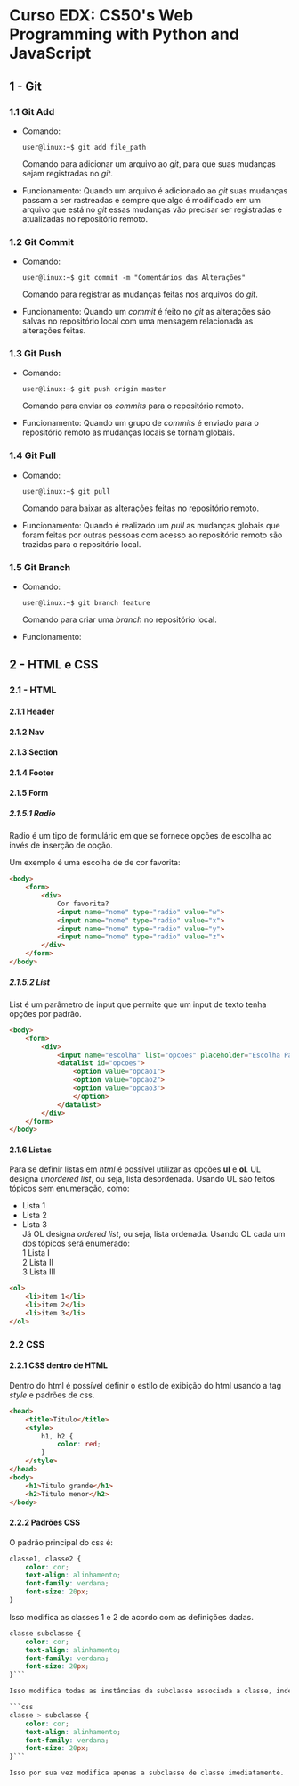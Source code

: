 # Curso EDX: CS50's Web Programming with Python and JavaScript

## 1 - Git

### 1.1 Git Add

* Comando:
    ```console
    user@linux:~$ git add file_path
    ```

    Comando para adicionar um arquivo ao _git_, para que suas mudanças sejam registradas no _git_.

* Funcionamento:
    Quando um arquivo é adicionado ao _git_ suas mudanças passam a ser rastreadas e sempre que algo é modificado em um arquivo que está no _git_ essas mudanças vão precisar ser registradas e atualizadas no repositório remoto.

### 1.2 Git Commit

* Comando:
    ```console
    user@linux:~$ git commit -m "Comentários das Alterações"
    ```

    Comando para registrar as mudanças feitas nos arquivos do _git_.

* Funcionamento:
    Quando um _commit_ é feito no _git_ as alterações são salvas no repositório local com uma mensagem relacionada as alterações feitas.

### 1.3 Git Push

* Comando:
    ```console
    user@linux:~$ git push origin master
    ```

    Comando para enviar os _commits_ para o repositório remoto.

* Funcionamento:
    Quando um grupo de _commits_ é enviado para o repositório remoto as mudanças locais se tornam globais.

### 1.4 Git Pull

* Comando:
    ```console
    user@linux:~$ git pull
    ```

    Comando para baixar as alterações feitas no repositório remoto.

* Funcionamento:
    Quando é realizado um _pull_ as mudanças globais que foram feitas por outras pessoas com acesso ao repositório remoto são trazidas para o repositório local.

### 1.5 Git Branch

* Comando:
    ```console
    user@linux:~$ git branch feature
    ```

    Comando para criar uma _branch_ no repositório local.

* Funcionamento:


## 2 - HTML e CSS

### 2.1 - HTML

#### 2.1.1 Header

#### 2.1.2 Nav

#### 2.1.3 Section

#### 2.1.4 Footer

#### 2.1.5 Form

##### 2.1.5.1 Radio

Radio é um tipo de formulário em que se fornece opções de escolha ao invés de inserção de opção.

Um exemplo é uma escolha de de cor favorita:

```html
<body>
    <form>
        <div>
            Cor favorita?
            <input name="nome" type="radio" value="w">
            <input name="nome" type="radio" value="x">
            <input name="nome" type="radio" value="y">
            <input name="nome" type="radio" value="z">
        </div>
    </form>
</body>
```

##### 2.1.5.2 List

List é um parâmetro de input que permite que um input de texto tenha opções por padrão.

```html
<body>
    <form>
        <div>
            <input name="escolha" list="opcoes" placeholder="Escolha Padrao">
            <datalist id="opcoes">
                <option value="opcao1">
                <option value="opcao2">
                <option value="opcao3">
                </option>
            </datalist>
        </div>
    </form>
</body>
```

#### 2.1.6 Listas

Para se definir listas em _html_ é possível utilizar as opções __ul__ e __ol__. UL designa _unordered list_, ou seja, lista desordenada. Usando UL são feitos tópicos sem enumeração, como:
* Lista 1
* Lista 2
* Lista 3  
Já OL designa _ordered list_, ou seja, lista ordenada. Usando OL cada um dos tópicos será enumerado:  
1 Lista I  
2 Lista II  
3 Lista III

```HTML
<ol>
    <li>item 1</li>
    <li>item 2</li>
    <li>item 3</li>
</ol>
```

### 2.2 CSS

#### 2.2.1 CSS dentro de HTML

Dentro do html é possível definir o estilo de exibição do html usando a tag _style_ e padrões de css.

```html
<head>
    <title>Titulo</title>
    <style>
        h1, h2 {
            color: red;
        }
    </style>
</head>
<body>
    <h1>Titulo grande</h1>
    <h2>Titulo menor</h2>
</body>
```

#### 2.2.2 Padrões CSS

O padrão principal do css é:

```css
classe1, classe2 {
    color: cor;
    text-align: alinhamento;
    font-family: verdana;
    font-size: 20px;
}
```

Isso modifica as classes 1 e 2  de acordo com as definições dadas.

```css
classe subclasse {
    color: cor;
    text-align: alinhamento;
    font-family: verdana;
    font-size: 20px;
}```  

Isso modifica todas as instâncias da subclasse associada a classe, independente do nível de dependencia da subclasse.

```css
classe > subclasse {
    color: cor;
    text-align: alinhamento;
    font-family: verdana;
    font-size: 20px;
}```  

Isso por sua vez modifica apenas a subclasse de classe imediatamente.

